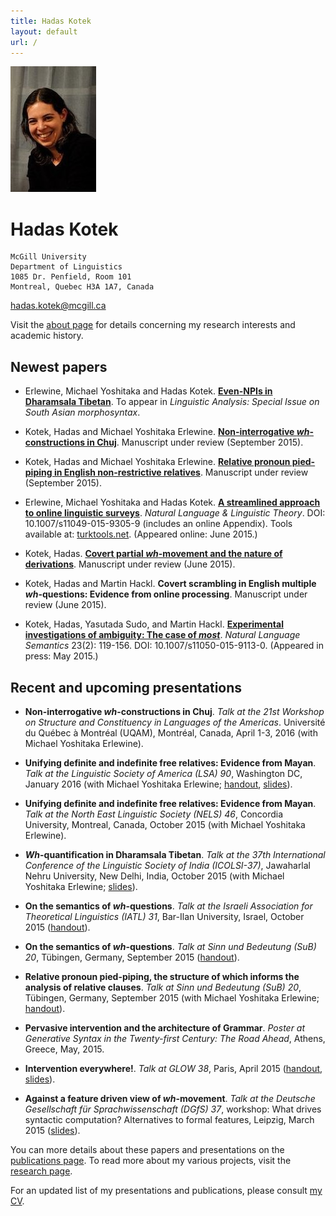 ```yaml
---
title: Hadas Kotek
layout: default
url: /
---
```


<img src='headshot.jpg' class='headshot'/>

<audio preload id="audio" oncanplay="document.getElementById('playbutton').style.display = 'inline-block';">
	<source src="hadaskotek.ogg" type="audio/ogg"/>
	<source src="hadaskotek.mp3" type="audio/mp3"/>
</audio>

Hadas Kotek <span id="playbutton" onclick="document.getElementById('audio').play()"/>
===========

	McGill University 
	Department of Linguistics 
	1085 Dr. Penfield, Room 101 
	Montreal, Quebec H3A 1A7, Canada
	
[hadas.kotek@mcgill.ca](mailto:hadas.kotek@mcgill.ca)
	
Visit the [about page](www.hkotek.com/about) for details concerning my research interests and academic history.


Newest papers
-------------

* Erlewine, Michael Yoshitaka and Hadas Kotek. [**Even-NPIs in Dharamsala Tibetan**](erlewine-kotek-tibetan.pdf). To appear in *Linguistic Analysis: Special Issue on South Asian morphosyntax*.

* Kotek, Hadas and Michael Yoshitaka Erlewine. [**Non-interrogative *wh*-constructions in Chuj**](Kotek-ChujPaper.pdf). Manuscript under review (September 2015).

* Kotek, Hadas and Michael Yoshitaka Erlewine. [**Relative pronoun pied-piping in English non-restrictive relatives**](http://ling.auf.net/lingbuzz/002700/current.pdf?_s=e1xvXt7sPFmVZQto). Manuscript under review (September 2015).

* Erlewine, Michael Yoshitaka and Hadas Kotek. [**A streamlined approach to online linguistic surveys**](http://link.springer.com/article/10.1007/s11049-015-9305-9). *Natural Language & Linguistic Theory*. DOI: 10.1007/s11049-015-9305-9 (includes an online Appendix). Tools available at: [turktools.net](turktools.net). (Appeared online: June 2015.)

* Kotek, Hadas. [**Covert partial *wh*-movement and the nature of derivations**](http://ling.auf.net/lingbuzz/002541/current.pdf?_s=TVHKDbQKt4hwC4kt). Manuscript under review (June 2015).

* Kotek, Hadas and Martin Hackl. **Covert scrambling in English multiple *wh*-questions: Evidence from online processing**. Manuscript under review (June 2015).

* Kotek, Hadas, Yasutada Sudo, and Martin Hackl. [**Experimental investigations of ambiguity: The case of *most***](http://semanticsarchive.net/Archive/TliOGUyM/most-final.pdf). *Natural Language Semantics* 23(2): 119-156. DOI: 10.1007/s11050-015-9113-0. (Appeared in press: May 2015.)


Recent and upcoming presentations
---------------------------------

* **Non-interrogative *wh*-constructions in Chuj**. *Talk at the 21st Workshop on Structure and Constituency in Languages of the Americas*. Université du Québec à Montréal (UQAM), Montréal, Canada, April 1-3, 2016 (with Michael Yoshitaka Erlewine).

* **Unifying definite and indefinite free relatives: Evidence from Mayan**. *Talk at the Linguistic Society of America (LSA) 90*, Washington DC, January 2016 (with Michael Yoshitaka Erlewine; [handout](LSA90-handout.pdf), [slides](LSA90-slides.pdf)). 

* **Unifying definite and indefinite free relatives: Evidence from Mayan**. *Talk at the North East Linguistic Society (NELS) 46*, Concordia University, Montreal, Canada, October 2015 (with Michael Yoshitaka Erlewine).

* ***Wh*-quantification in Dharamsala Tibetan**. *Talk at the  37th International Conference of the Linguistic Society of India (ICOLSI-37)*,  Jawaharlal Nehru University, New Delhi, India, October 2015 (with Michael Yoshitaka Erlewine; [slides](ICOLSI-slides.pdf)).

* **On the semantics of *wh*-questions**. *Talk at the Israeli Association for Theoretical Linguistics (IATL) 31*, Bar-Ilan University, Israel, October 2015 ([handout](IATL-handout.pdf)).

* **On the semantics of *wh*-questions**. *Talk at Sinn und Bedeutung (SuB) 20*, Tübingen, Germany, September 2015 ([handout](SuB20-wh-handout.pdf)).

* **Relative pronoun pied-piping, the structure of which informs the analysis of relative clauses**. *Talk at Sinn und Bedeutung (SuB) 20*, Tübingen, Germany, September 2015 (with Michael Yoshitaka Erlewine; [handout](SuB20-RC-handout.pdf)).

* **Pervasive intervention and the architecture of Grammar**. *Poster at Generative Syntax in the Twenty-first Century: The Road Ahead*, Athens, Greece, May, 2015.

* **Intervention everywhere!**. *Talk at GLOW 38*, Paris, April 2015  ([handout](Kotek-intervention-everywhere-handout.pdf), [slides](Kotek-intervention-everywhere-slides.pdf)). 

* **Against a feature driven view of *wh*-movement**. *Talk at the Deutsche Gesellschaft für Sprachwissenschaft (DGfS) 37*, workshop: What drives syntactic computation? Alternatives to formal features, Leipzig, March 2015 ([slides](Kotek-covert-scrambling-slides.pdf)).


You can more details about these papers and presentations on the [publications page](/publications). To read more about my various projects, visit the [research page](/research).
 
For an updated list of my presentations and publications, please consult [my CV](KotekCV.pdf).
